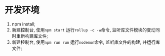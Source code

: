 # 开发环境

1. npm install;
2. 新建控制台, 使用`npm start` 运行`rollup -c -w`命令, 监听库文件模块的变动同时重新构建库文件;
3. 新建控制台, 使用`npm run run` 运行`nodemon`命令, 监听库文件的构建, 并运行库文件;
